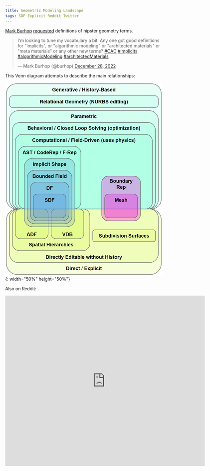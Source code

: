 ```yaml
---
title: Geometric Modeling Landscape
tags: SDF Explicit Reddit Twitter
---
```


[Mark Burhop](https://twitter.com/burhop) [requested](https://twitter.com/burhop/status/1608133190958579712) definitions of hipster geometry terms.  
<!--more-->

<blockquote class="twitter-tweet"><p lang="en" dir="ltr">I&#39;m looking to tune my vocabulary a bit. Any one got good definitions for &quot;implicits&quot;, or &quot;algorithmic modeling&quot; or &quot;architected materials&quot; or &quot;meta materials&quot; or any other new terms? <a href="https://twitter.com/hashtag/CAD?src=hash&amp;ref_src=twsrc%5Etfw">#CAD</a> <a href="https://twitter.com/hashtag/implicits?src=hash&amp;ref_src=twsrc%5Etfw">#implicits</a> <a href="https://twitter.com/hashtag/algorithmicModeling?src=hash&amp;ref_src=twsrc%5Etfw">#algorithmicModeling</a> <a href="https://twitter.com/hashtag/architectedMaterials?src=hash&amp;ref_src=twsrc%5Etfw">#architectedMaterials</a></p>&mdash; Mark Burhop (@burhop) <a href="https://twitter.com/burhop/status/1608133190958579712?ref_src=twsrc%5Etfw">December 28, 2022</a></blockquote> <script async src="https://platform.twitter.com/widgets.js" charset="utf-8"></script>

This Venn diagram attempts to describe the main relationships:

![Geometric Modeling Landscape](/assets/blog/MCAD-Venn-Diagram.png){: width="50%" height="50%"}

Also on Reddit:
<iframe id="reddit-embed" src="https://www.redditmedia.com/r/GraphicsProgramming/comments/102s539/a_friend_asked_for_venn_diagram_of_the_different/?ref_source=embed&amp;ref=share&amp;embed=true" sandbox="allow-scripts allow-same-origin allow-popups" style="border: none;" height="546" width="640" scrolling="no"></iframe>